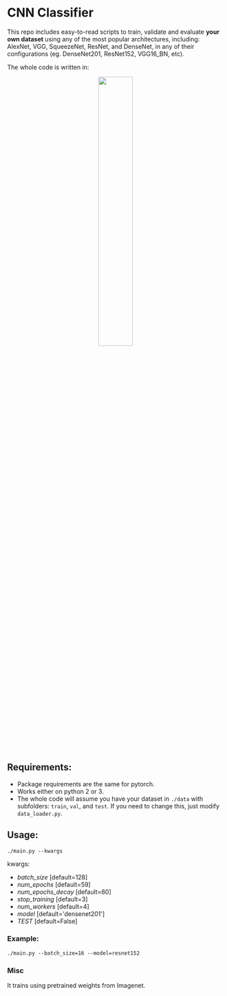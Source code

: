 # CNN Classifier
This repo includes easy-to-read scripts to train, validate and evaluate **your own dataset** using any of the most popular architectures, including: AlexNet, VGG, SqueezeNet, ResNet, and DenseNet, in any of their configurations (eg. DenseNet201, ResNet152, VGG16_BN, etc).

The whole code is written in:
<p align="center"><img width="40%" src="https://raw.githubusercontent.com/pytorch/pytorch/master/docs/source/_static/img/pytorch-logo-dark.png" /></p>

## Requirements:
- Package requirements are the same for pytorch.
- Works either on python 2 or 3.
- The whole code will assume you have your dataset in `./data` with subfolders: `train`, `val`, and `test`. If you need to change this, just modify `data_loader.py`.

## Usage:
`./main.py --kwargs`

kwargs:
- *batch_size* [default=128]
- *num_epochs* [default=59]
- *num_epochs_decay* [default=60]
- *stop_training* [default=3]
- *num_workers* [default=4] 
- *model* [default='densenet201']
- *TEST* [default=False]

### Example:
`./main.py --batch_size=16 --model=resnet152`

### Misc
It trains using pretrained weights from Imagenet. 
